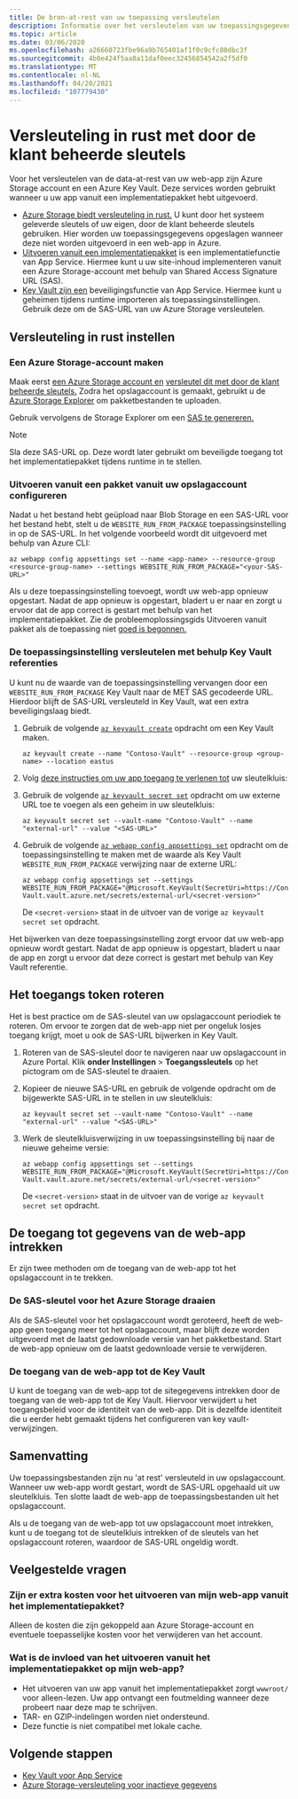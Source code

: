 ```yaml
---
title: De bron-at-rest van uw toepassing versleutelen
description: Informatie over het versleutelen van uw toepassingsgegevens in Azure Storage en deze implementeren als een pakketbestand.
ms.topic: article
ms.date: 03/06/2020
ms.openlocfilehash: a26660723fbe96a9b765401af1f0c9cfc80dbc3f
ms.sourcegitcommit: 4b0e424f5aa8a11daf0eec32456854542a2f5df0
ms.translationtype: MT
ms.contentlocale: nl-NL
ms.lasthandoff: 04/20/2021
ms.locfileid: "107779430"
---
```

# <a name="encryption-at-rest-using-customer-managed-keys"></a>Versleuteling in rust met door de klant beheerde sleutels

Voor het versleutelen van de data-at-rest van uw web-app zijn Azure Storage account en een Azure Key Vault. Deze services worden gebruikt wanneer u uw app vanuit een implementatiepakket hebt uitgevoerd.

  - [Azure Storage biedt versleuteling in rust.](../storage/common/storage-service-encryption.md) U kunt door het systeem geleverde sleutels of uw eigen, door de klant beheerde sleutels gebruiken. Hier worden uw toepassingsgegevens opgeslagen wanneer deze niet worden uitgevoerd in een web-app in Azure.
  - [Uitvoeren vanuit een implementatiepakket](deploy-run-package.md) is een implementatiefunctie van App Service. Hiermee kunt u uw site-inhoud implementeren vanuit een Azure Storage-account met behulp van Shared Access Signature URL (SAS).
  - [Key Vault zijn een](app-service-key-vault-references.md) beveiligingsfunctie van App Service. Hiermee kunt u geheimen tijdens runtime importeren als toepassingsinstellingen. Gebruik deze om de SAS-URL van uw Azure Storage versleutelen.

## <a name="set-up-encryption-at-rest"></a>Versleuteling in rust instellen

### <a name="create-an-azure-storage-account"></a>Een Azure Storage-account maken

Maak eerst [een Azure Storage account en](../storage/common/storage-account-create.md) [versleutel dit met door de klant beheerde sleutels.](../storage/common/customer-managed-keys-overview.md) Zodra het opslagaccount is gemaakt, gebruikt u de [Azure Storage Explorer](../vs-azure-tools-storage-manage-with-storage-explorer.md) om pakketbestanden te uploaden.

Gebruik vervolgens de Storage Explorer om een [SAS te genereren.](../vs-azure-tools-storage-manage-with-storage-explorer.md?tabs=windows#generate-a-sas-in-storage-explorer) 

> [!NOTE]
> Sla deze SAS-URL op. Deze wordt later gebruikt om beveiligde toegang tot het implementatiepakket tijdens runtime in te stellen.

### <a name="configure-running-from-a-package-from-your-storage-account"></a>Uitvoeren vanuit een pakket vanuit uw opslagaccount configureren
  
Nadat u het bestand hebt geüpload naar Blob Storage en een SAS-URL voor het bestand hebt, stelt u de `WEBSITE_RUN_FROM_PACKAGE` toepassingsinstelling in op de SAS-URL. In het volgende voorbeeld wordt dit uitgevoerd met behulp van Azure CLI:

```
az webapp config appsettings set --name <app-name> --resource-group <resource-group-name> --settings WEBSITE_RUN_FROM_PACKAGE="<your-SAS-URL>"
```

Als u deze toepassingsinstelling toevoegt, wordt uw web-app opnieuw opgestart. Nadat de app opnieuw is opgestart, bladert u er naar en zorgt u ervoor dat de app correct is gestart met behulp van het implementatiepakket. Zie de probleemoplossingsgids Uitvoeren vanuit pakket als de toepassing niet [goed is begonnen.](deploy-run-package.md#troubleshooting)

### <a name="encrypt-the-application-setting-using-key-vault-references"></a>De toepassingsinstelling versleutelen met behulp Key Vault referenties

U kunt nu de waarde van de toepassingsinstelling vervangen door een `WEBSITE_RUN_FROM_PACKAGE` Key Vault naar de MET SAS gecodeerde URL. Hierdoor blijft de SAS-URL versleuteld in Key Vault, wat een extra beveiligingslaag biedt.

1. Gebruik de volgende [`az keyvault create`](/cli/azure/keyvault#az_keyvault_create) opdracht om een Key Vault maken.       

    ```azurecli    
    az keyvault create --name "Contoso-Vault" --resource-group <group-name> --location eastus    
    ```    

1. Volg [deze instructies om uw app toegang te verlenen tot](app-service-key-vault-references.md#granting-your-app-access-to-key-vault) uw sleutelkluis:

1. Gebruik de volgende [`az keyvault secret set`](/cli/azure/keyvault/secret#az_keyvault_secret_set) opdracht om uw externe URL toe te voegen als een geheim in uw sleutelkluis:   

    ```azurecli    
    az keyvault secret set --vault-name "Contoso-Vault" --name "external-url" --value "<SAS-URL>"    
    ```    

1.  Gebruik de volgende [`az webapp config appsettings set`](/cli/azure/webapp/config/appsettings#az_webapp_config_appsettings_set) opdracht om de toepassingsinstelling te maken met de waarde als Key Vault `WEBSITE_RUN_FROM_PACKAGE` verwijzing naar de externe URL:

    ```azurecli    
    az webapp config appsettings set --settings WEBSITE_RUN_FROM_PACKAGE="@Microsoft.KeyVault(SecretUri=https://Contoso-Vault.vault.azure.net/secrets/external-url/<secret-version>"    
    ```

    De `<secret-version>` staat in de uitvoer van de vorige `az keyvault secret set` opdracht.

Het bijwerken van deze toepassingsinstelling zorgt ervoor dat uw web-app opnieuw wordt gestart. Nadat de app opnieuw is opgestart, bladert u naar de app en zorgt u ervoor dat deze correct is gestart met behulp van Key Vault referentie.

## <a name="how-to-rotate-the-access-token"></a>Het toegangs token roteren

Het is best practice om de SAS-sleutel van uw opslagaccount periodiek te roteren. Om ervoor te zorgen dat de web-app niet per ongeluk losjes toegang krijgt, moet u ook de SAS-URL bijwerken in Key Vault.

1. Roteren van de SAS-sleutel door te navigeren naar uw opslagaccount in Azure Portal. Klik **onder Instellingen**  >  **Toegangssleutels** op het pictogram om de SAS-sleutel te draaien.

1. Kopieer de nieuwe SAS-URL en gebruik de volgende opdracht om de bijgewerkte SAS-URL in te stellen in uw sleutelkluis:

    ```azurecli    
    az keyvault secret set --vault-name "Contoso-Vault" --name "external-url" --value "<SAS-URL>"    
    ``` 

1. Werk de sleutelkluisverwijzing in uw toepassingsinstelling bij naar de nieuwe geheime versie:

    ```azurecli    
    az webapp config appsettings set --settings WEBSITE_RUN_FROM_PACKAGE="@Microsoft.KeyVault(SecretUri=https://Contoso-Vault.vault.azure.net/secrets/external-url/<secret-version>"    
    ```

    De `<secret-version>` staat in de uitvoer van de vorige `az keyvault secret set` opdracht.

## <a name="how-to-revoke-the-web-apps-data-access"></a>De toegang tot gegevens van de web-app intrekken

Er zijn twee methoden om de toegang van de web-app tot het opslagaccount in te trekken. 

### <a name="rotate-the-sas-key-for-the-azure-storage-account"></a>De SAS-sleutel voor het Azure Storage draaien

Als de SAS-sleutel voor het opslagaccount wordt geroteerd, heeft de web-app geen toegang meer tot het opslagaccount, maar blijft deze worden uitgevoerd met de laatst gedownloade versie van het pakketbestand. Start de web-app opnieuw om de laatst gedownloade versie te verwijderen.

### <a name="remove-the-web-apps-access-to-key-vault"></a>De toegang van de web-app tot de Key Vault

U kunt de toegang van de web-app tot de sitegegevens intrekken door de toegang van de web-app tot de Key Vault. Hiervoor verwijdert u het toegangsbeleid voor de identiteit van de web-app. Dit is dezelfde identiteit die u eerder hebt gemaakt tijdens het configureren van key vault-verwijzingen.

## <a name="summary"></a>Samenvatting

Uw toepassingsbestanden zijn nu 'at rest' versleuteld in uw opslagaccount. Wanneer uw web-app wordt gestart, wordt de SAS-URL opgehaald uit uw sleutelkluis. Ten slotte laadt de web-app de toepassingsbestanden uit het opslagaccount. 

Als u de toegang van de web-app tot uw opslagaccount moet intrekken, kunt u de toegang tot de sleutelkluis intrekken of de sleutels van het opslagaccount roteren, waardoor de SAS-URL ongeldig wordt.

## <a name="frequently-asked-questions"></a>Veelgestelde vragen

### <a name="is-there-any-additional-charge-for-running-my-web-app-from-the-deployment-package"></a>Zijn er extra kosten voor het uitvoeren van mijn web-app vanuit het implementatiepakket?

Alleen de kosten die zijn gekoppeld aan Azure Storage-account en eventuele toepasselijke kosten voor het verwijderen van het account.

### <a name="how-does-running-from-the-deployment-package-affect-my-web-app"></a>Wat is de invloed van het uitvoeren vanuit het implementatiepakket op mijn web-app?

- Het uitvoeren van uw app vanuit het implementatiepakket zorgt `wwwroot/` voor alleen-lezen. Uw app ontvangt een foutmelding wanneer deze probeert naar deze map te schrijven.
- TAR- en GZIP-indelingen worden niet ondersteund.
- Deze functie is niet compatibel met lokale cache.

## <a name="next-steps"></a>Volgende stappen

- [Key Vault voor App Service](app-service-key-vault-references.md)
- [Azure Storage-versleuteling voor inactieve gegevens](../storage/common/storage-service-encryption.md)